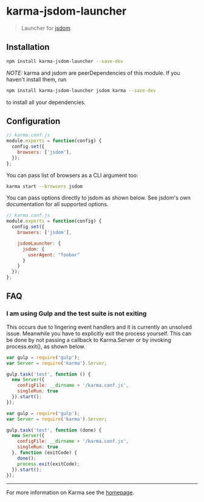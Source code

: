 # karma-jsdom-launcher

> Launcher for [jsdom].

## Installation

```bash
npm install karma-jsdom-launcher --save-dev
```

*NOTE:* karma and jsdom are peerDependencies of this module. If you haven't install them, run

```bash
npm install karma-jsdom-launcher jsdom karma --save-dev
```

to install all your dependencies.

## Configuration
```js
// karma.conf.js
module.exports = function(config) {
  config.set({
    browsers: ['jsdom'],
  });
};
```

You can pass list of browsers as a CLI argument too:
```bash
karma start --browsers jsdom
```

You can pass options directly to jsdom as shown below. See jsdom's own
documentation for all supported options.

```js
// karma.conf.js
module.exports = function(config) {
  config.set({
    browsers: ['jsdom'],

    jsdomLauncher: {
      jsdom: {
        userAgent: "foobar"
      }
    }
  });
};
```

## FAQ

### I am using Gulp and the test suite is not exiting

This occurs due to lingering event handlers and it is currently an unsolved
issue. Meanwhile you have to explicitly exit the process yourself. This can be
done by not passing a callback to Karma.Server or by invoking process.exit(),
as shown below.

```javascript
var gulp = require('gulp');
var Server = require('karma').Server;

gulp.task('test', function () {
  new Server({
    configFile: __dirname + '/karma.conf.js',
    singleRun: true
  }).start();
});
```

```javascript
var gulp = require('gulp');
var Server = require('karma').Server;

gulp.task('test', function (done) {
  new Server({
    configFile: __dirname + '/karma.conf.js',
    singleRun: true
  }, function (exitCode) {
    done();
    process.exit(exitCode);
  }).start();
});
```

----

For more information on Karma see the [homepage].


[homepage]: http://karma-runner.github.com
[jsdom]: https://github.com/tmpvar/jsdom
